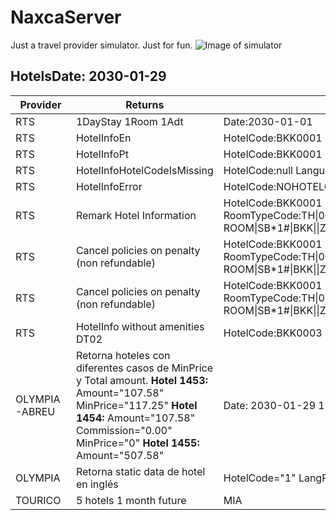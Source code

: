 # NaxcaServer

Just a travel provider simulator. Just for fun.
![Image of simulator](https://lh5.googleusercontent.com/-OiR2Zahgryc/TWtD_hbzbWI/AAAAAAAABeY/S4F8ZLelA2w/s1600/diy_flight_simulator.jpg)
 
## HotelsDate: 2030-01-29

Provider|Returns|When request is|Url|File
|---|---|---|---|---|
|RTS|1DayStay 1Room 1Adt|Date:2030-01-01|http://matabares.com:8000/rtssimulation/WebServiceProjects/NetWebService/WsHotelProducts.asmx
|RTS|HotelInfoEn|HotelCode:BKK0001 Language:EN|
|RTS|HotelInfoPt|HotelCode:BKK0001 Language:BR|
|RTS|HotelInfoHotelCodeIsMissing|HotelCode:null Language:AR|
|RTS|HotelInfoError|HotelCode:NOHOTELCODE Language:AR|
|RTS|Remark Hotel Information|HotelCode:BKK0001  RoomTypeCode:TH&#124;001:AVAU:19491:M50496:219274:215398&#124;PREMIER ROOM&#124;SB*1#&#124;BKK&#124;&#124;ZDG.CQ&#124;USD&#124;JHPRZGK&#124;~None|http://matabares.com:8000/rtssimulation/WebServiceProjects/NetWebService/WsHotelProducts.asmx
|RTS|Cancel policies on penalty (non refundable)|HotelCode:BKK0001 RoomTypeCode:TH&#124;001:AVAU:19491:M50496:219274:215398&#124;PREMIER ROOM&#124;SB*1#&#124;BKK&#124;&#124;ZDG.CQ&#124;USD&#124;JHPRZGK&#124;~None|
|RTS|Cancel policies on penalty (non refundable)|HotelCode:BKK0001 RoomTypeCode:TH&#124;001:AVAU:19491:M50496:219274:215398&#124;PREMIER ROOM&#124;SB*1#&#124;BKK&#124;&#124;ZDG.CQ&#124;USD&#124;JHPRZGK&#124;~None|
|RTS|HotelInfo without amenities DT02|HotelCode:BKK0003 Language:{AR&#124;EN&#124;BR}||
|OLYMPIA-ABREU|Retorna hoteles con diferentes casos de MinPrice y Total amount. **Hotel 1453:** Amount="107.58" MinPrice="117.25" **Hotel 1454:** Amount="107.58" Commission="0.00" MinPrice="0" **Hotel 1455:** Amount="507.58"|Date: 2030-01-29 1Room 1Adult|-|providersimulation/olympia/search_1r1a_minprice.xml|
|OLYMPIA|Retorna static data de hotel en inglés|HotelCode="1" LangRequested="EN"||providersimulation/olympia/hotelinfo_en_ok.xml|
|TOURICO|5 hotels 1 month future|<Destination>MIA</Destination>|---|providersimulation/tourico/flow1r1a_searchresponse.xml|
